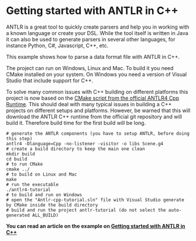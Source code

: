 # Getting started with ANTLR in C++

ANTLR is a great tool to quickly create parsers and help you in working with a known language or create your DSL. While the tool itself is written in Java it can also be used to generate parsers in several other languages, for instance Python, C#, Javascript, C++, etc.

This example shows how to parse a data format file with ANTLR in C++.

The project can run on Windows, Linux and Mac. To build it you need CMake installed on your system. On Windows you need a version of Visual Studio that include support for C++.

To solve many common issues with C++ building on different platforms this project is now based on the [CMake script from the official ANTLR4 Cpp Runtime](https://github.com/antlr/antlr4/tree/master/runtime/Cpp/cmake). This should deal with many typical issues in building a C++ projects on different setups and platforms. However, be warned that this will download the ANTLR C++ runtime from the official git repository and will build it. Therefore build time for the first build will be long.

```
# generate the ANTLR components (you have to setup ANTLR, before doing this step)
antlr4 -Dlanguage=Cpp -no-listener -visitor -o libs Scene.g4
# create a build directory to keep the main one clean
mkdir build
cd build
# to run CMake
cmake ../
# to build on Linux and Mac
make
# run the executable
./antlr4-tutorial
# to build and run on Windows
# open the "Antlr-cpp-tutorial.sln" file with Visual Studio generate by CMake inside the build directory
# build and run the project antlr-tutorial (do not select the auto-generated ALL_BUILD)
```

**You can read an article on the example on [Getting started with ANTLR in C++](https://tomassetti.me/getting-started-antlr-cpp/)**
